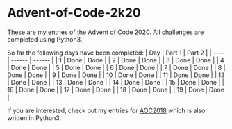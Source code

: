 # Advent-of-Code-2k20
These are my entries of the Advent of Code 2020. All challenges are completed using Python3.

So far the following days have been completed:
| Day  | Part 1 | Part 2 |
| ---- | ------ | ------ |
| 1    | Done   | Done   |
| 2    | Done   | Done   |
| 3    | Done   | Done   |
| 4    | Done   | Done   |
| 5    | Done   | Done   |
| 6    | Done   | Done   |
| 7    | Done   | Done   |
| 8    | Done   | Done   |
| 9    | Done   | Done   |
| 10   | Done   | Done   |
| 11   | Done   | Done   |
| 12   | Done   | Done   |
| 13   | Done   | Done   |
| 14   | Done   | Done   |
| 15   | Done   | Done   |
| 16   | Done   | Done   |
| 17   | Done   | Done   |
| 18   | Done   | Done   |
| 19   | Done   | Done   |

If you are interested, check out my entries for [AOC2018](https://github.com/supercigar/Advent-of-Code-2k18) which is also written in Python3.
